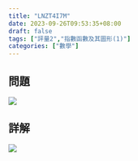 ```yaml
---
title: "LNZT4I7M"
date: 2023-09-26T09:53:35+08:00
draft: false
tags: ["評量2","指數函數及其圖形(1)"]
categories: ["數學"]
---
```

<!--more-->

## 問題
<img src="/posts/solution/LNZT4I7M-q.png">

## 詳解
<img src="/posts/solution/LNZT4I7M-sol.png">
